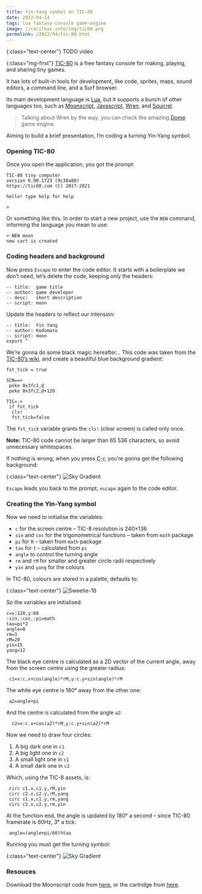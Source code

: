 ```yaml
---
title: Yin-Yang symbol on TIC-80
date: 2022-04-14
tags: lua fantasy-console game-engine
image: //cacilhas.info/img/tic80.png
permalink: /2022/04/tic-80.html
---
```

[dome]: https://domeengine.com/
[js]: https://developer.mozilla.org/en-US/docs/Web/JavaScript
[lua]: https://www.lua.org/
[moonscript]: https://moonscript.org/
[sky-gradient]: https://github.com/nesbox/TIC-80/wiki/Sky-gradient
[squirrel]: http://www.squirrel-lang.org/
[tic80]: https://tic80.com/
[wren]: http://wren.io/
[yin-yang.moon]: //cacilhas.info/misc/tic80/yin-yang.moon
[yin-yang.tic]: //cacilhas.info/misc/tic80/yin-yang.tic

{:class="text-center"} TODO video

{:class="mg-first"} [TIC-80][tic80] is a free fantasy console for making,
playing, and sharing tiny games.

It has lots of built-in tools for development, like code, sprites, maps, sound
editors, a command line, and a Surf browser.

Its main development language is [Lua][lua], but it supports a bunch of other
languages too, such as [Moonscript][moonscript], [Javascript][js], [Wren][wren],
and [Squirrel][squirrel].

> Talking about Wren by the way, you can check the amazing [Dome][dome] game
> engine.

Aiming to build a brief presentation, I’m coding a turning Yin-Yang symbol.

### Opening TIC-80

Once you open the application, you got the prompt:

```
TIC-80 tiny computer
version 0.90.1723 (9c38a80)
https://tic80.com (C) 2017-2021

hello! type help for help

>
```

Or something like this. In order to start a new project, use the `NEW` command,
informing the language you mean to use:

```
> NEW moon
new cart is created
```

### Coding headers and background

Now press `Escape` to enter the code editor. It starts with a boilerplate we
don’t need, let’s delete the code, keeping only the headers:

```moonscript
-- title:  game title
-- author: game developer
-- desc:   short description
-- script: moon
```

Update the headers to reflect our intension:

```moonscript
-- title:  Yin Yang
-- author: Kodumaro
-- script: moon
export ^
```

We’re gonna do some black magic hereafter… This code was taken from the
[TIC-80’s wiki][sky-gradient], and create a beautiful blue background gradient:

```moonscript
fst_tick = true

SCN==>
 poke 0x3fc1,@
 poke 0x3fc2,@+120

TIC=->
 if fst_tick
  cls!
  fst_tick=false
```

The `fst_tick` variable grants the `cls!` (clear screen) is called only once.

**Note:** TIC-80 code cannot be larger than 65&nbsp;536 characters, so avoid
unnecessary whitespaces.

If nothing is wrong, when you press <abbr title="Control+R">C-r</abbr>, you’re
gonna get the following background:

{:class="text-center"} ![Sky Gradient](//cacilhas.info/img/tic80/sky-gradient.png)

`Escape` leads you back to the prompt, `escape` again to the code editor.

### Creating the Yin-Yang symbol

Now we need to initialise the variables:

- `c` for the screen centre – TIC-8 resolution is 240×136
- `sin` and `cos` for the trigonometrical functions – taken from `math` package
- `pi` for  π – taken from `math` package
- `tau` for τ – calculated from `pi`
- `angle` to control the turning angle
- `rm` and `rM` for smaller and greater circle radii respectively
- `yin` and `yang` for the colours

In TIC-80, colours are stored in a palette, defaults to:

{:class="text-center"} ![Sweetie-16](//cacilhas.info/img/tic80/sweetie-16.png)

So the variables are initialised:

```moonscript
c=x:120,y:68
:sin,:cos,:pi=math
tau=pi*2
angle=0
rm=3
rM=20
yin=15
yang=12
```

The black eye centre is calculated as a 2D vector of the current angle, away
from the screen centre using the greater radius:

```moonscript
 c1=x:c.x+cos(angle)*rM,y:c.y+sin(angle)*rM
```

The white eye centre is 180° away from the other one:

```moonscript
 a2=angle+pi
```

And the centre is calculated from the angle `a2`:

```moonscript
  c2=x:c.x+cos(a2)*rM,y:c.y+sin(a2)*rM
```

Now we need to draw four circles:

1. A big dark one in `c1`
1. A big light one in `c2`
1. A small light one in `c1`
1. A small dark one in `c2`

Which, using the TIC-8 assets, is:

```moonscript
 circ c1.x,c1.y,rM,yin
 circ c2.x,c2.y,rM,yang
 circ c1.x,c1.y,rm,yang
 circ c2.x,c2.y,rm,yin
```

At the function end, the angle is updated by 180° a second – since TIC-80
framerate is 60Hz, 3° a tick:

```moonscript
 angle=(angle+pi/60)%tau
```

Running you must get the turning symbol:

{:class="text-center"} ![Sky Gradient](//cacilhas.info/img/tic80/yin-yang.png)

### Resouces

Download the Moonscript code from [here][yin-yang.moon], or the cartridge from
[here][yin-yang.tic].
